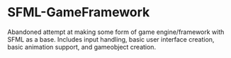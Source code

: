# SFML-GameFramework

Abandoned attempt at making some form of game engine/framework with SFML as a base. Includes input handling, basic user interface creation, basic animation support, and gameobject creation.
